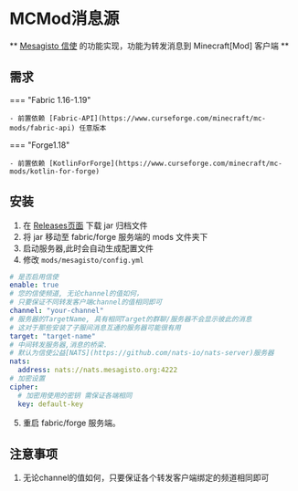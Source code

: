 # MCMod消息源

** [Mesagisto 信使](https://github.com/MeowCat-Studio/mesagisto) 的功能实现，功能为转发消息到 Minecraft[Mod] 客户端 **

## 需求

=== "Fabric 1.16-1.19"

	- 前置依赖 [Fabric-API](https://www.curseforge.com/minecraft/mc-mods/fabric-api) 任意版本

=== "Forge1.18"

	- 前置依赖 [KotlinForForge](https://www.curseforge.com/minecraft/mc-mods/kotlin-for-forge)

## 安装

1. 在 [Releases页面](https://github.com/Mesagisto/mcmod-message-source/releases) 下载 jar 归档文件
2. 将 jar 移动至 fabric/forge 服务端的 mods 文件夹下
3. 启动服务器,此时会自动生成配置文件
4. 修改 `mods/mesagisto/config.yml`
  ```yaml
  # 是否启用信使
  enable: true
  # 您的信使频道, 无论channel的值如何，
  # 只要保证不同转发客户端channel的值相同即可
  channel: "your-channel"
  # 服务器的TargetName, 具有相同Target的群聊/服务器不会显示彼此的消息
  # 这对于那些安装了子服间消息互通的服务器可能很有用
  target: "target-name"
  # 中间转发服务器,消息的桥梁.
  # 默认为信使公益[NATS](https://github.com/nats-io/nats-server)服务器
  nats:
    address: nats://nats.mesagisto.org:4222
  # 加密设置
  cipher:
    # 加密用使用的密钥 需保证各端相同
    key: default-key
  ```
5. 重启 fabric/forge 服务端。

## 注意事项

1. 无论channel的值如何，只要保证各个转发客户端绑定的频道相同即可
